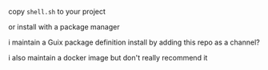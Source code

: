 copy `shell.sh` to your project

or install with a package manager

i maintain a Guix package definition
install by adding this repo as a channel?

i also maintain a docker image but don't really recommend it
